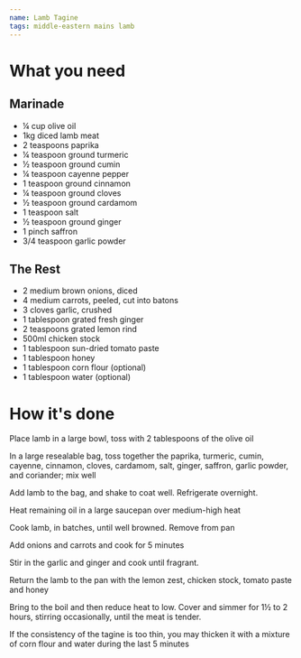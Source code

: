 ```yaml
---
name: Lamb Tagine
tags: middle-eastern mains lamb
---
```


# What you need

## Marinade

* ¼ cup olive oil
* 1kg diced lamb meat
* 2 teaspoons paprika
* ¼ teaspoon ground turmeric
* ½ teaspoon ground cumin
* ¼ teaspoon cayenne pepper
* 1 teaspoon ground cinnamon
* ¼ teaspoon ground cloves
* ½ teaspoon ground cardamom
* 1 teaspoon salt
* ½ teaspoon ground ginger
* 1 pinch saffron
* 3/4 teaspoon garlic powder

## The Rest

* 2 medium brown onions, diced
* 4 medium carrots, peeled, cut into batons
* 3 cloves garlic, crushed
* 1 tablespoon grated fresh ginger
* 2 teaspoons grated lemon rind
* 500ml chicken stock
* 1 tablespoon sun-dried tomato paste
* 1 tablespoon honey
* 1 tablespoon corn flour (optional)
* 1 tablespoon water (optional)

# How it's done

Place lamb in a large bowl, toss with 2 tablespoons of the olive oil

In a large resealable bag, toss together the paprika, turmeric, cumin, cayenne, cinnamon, cloves, cardamom, salt, ginger, saffron, garlic powder, and coriander; mix well

Add lamb to the bag, and shake to coat well. Refrigerate overnight.

Heat remaining oil in a large saucepan over medium-high heat

Cook lamb, in batches, until well browned. Remove from pan

Add onions and carrots and cook for 5 minutes

Stir in the garlic and ginger and cook until fragrant.

Return the lamb to the pan with the lemon zest, chicken stock, tomato paste and honey

Bring to the boil and then reduce heat to low. Cover and simmer for 1½ to 2 hours, stirring occasionally, until the meat is tender.

If the consistency of the tagine is too thin, you may thicken it with a mixture of corn flour and water during the last 5 minutes
